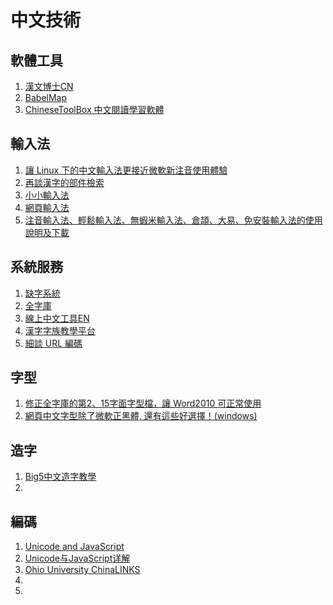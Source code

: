 # 中文技術

## 軟體工具

01. [漢文博士CN](http://hanbox.cnblogs.com/)
01. [BabelMap](http://www.babelstone.co.uk/Software/BabelMap.html)
01. [ChineseToolBox 中文閱讀學習軟體](http://www.chinesetoolbox.com/)

## 輸入法

01. [讓 Linux 下的中文輸入法更接近微軟新注音使用體驗](http://goodjack.blogspot.com/2013/08/linux-phonetic-setting.html)
01. [再談漢字的部件檢索](https://blog.xuite.net/fg_wang/twblog/363494138)
01. [小小輸入法](http://yongim.ys168.com/)
01. [網頁輸入法](http://yong.dgod.net/webim/index.html)
01. [注音輸入法、輕鬆輸入法、無蝦米輸入法、倉頡、大易、免安裝輸入法的使用說明及下載](https://blog.xuite.net/cm.todo/todo/36042608-%E6%B3%A8%E9%9F%B3%E8%BC%B8%E5%85%A5%E6%B3%95%E3%80%81%E8%BC%95%E9%AC%86%E8%BC%B8%E5%85%A5%E6%B3%95%E3%80%81%E7%84%A1%E8%9D%A6%E7%B1%B3%E8%BC%B8%E5%85%A5%E6%B3%95%E3%80%81%E5%80%89%E9%A0%A1%E3%80%81%E5%A4%A7%E6%98%93%E3%80%81%E5%85%8D%E5%AE%89%E8%A3%9D%E8%BC%B8%E5%85%A5%E6%B3%95%E7%9A%84%E4%BD%BF%E7%94%A8%E8%AA%AA%E6%98%8E%E5%8F%8A%E4%B8%8B%E8%BC%89)

## 系統服務

01. [缺字系統](http://char.iis.sinica.edu.tw/index.htm)
01. [全字庫](https://www.cns11643.gov.tw/)
01. [線上中文工具EN](http://www.mandarintools.com/)
01. [漢字字族教學平台](http://other.allad.com.tw/chinese2/a2.php)
01. [細談 URL 編碼](http://xml-nchu.blogspot.com/p/url.html)


## 字型

01. [修正全字庫的第2、15字面字型檔，讓 Word2010 可正常使用](http://atic-tw.blogspot.com/2014/06/215-word2010.html)
01. [網頁中文字型除了微軟正黑體, 還有這些好選擇！(windows)](https://www.wfublog.com/2014/08/web-chinese-font-choice.html)

## 造字

01. [Big5中文造字教學](http://big5.bod.idv.tw/whatsnew)
01. []()

## 編碼

01. [Unicode and JavaScript](http://2ality.com/2013/09/javascript-unicode.html)
01. [Unicode与JavaScript详解](http://www.ruanyifeng.com/blog/2014/12/unicode.html)
01. [Ohio University ChinaLINKS](https://chinalinks.osu.edu/c-links5/chinese)
01. []()
01. []()
